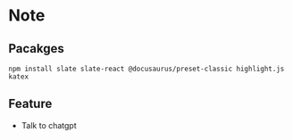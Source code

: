 # Note

## Pacakges

`npm install slate slate-react @docusaurus/preset-classic highlight.js katex`

## Feature

- Talk to chatgpt
